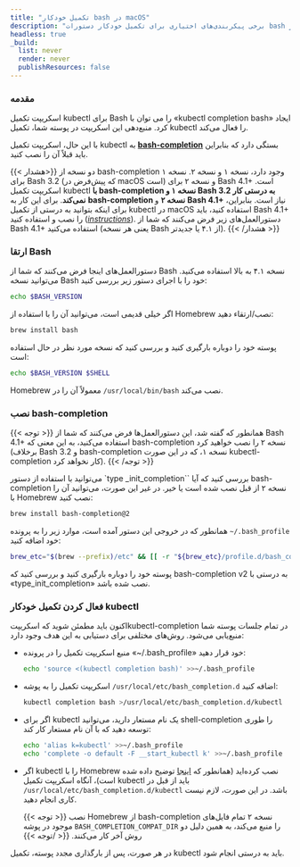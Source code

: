 ```yaml
---
title: "تکمیل خودکار bash در macOS"
description: "برخی پیکربندی‌های اختیاری برای تکمیل خودکار دستورات bash در macOS."
headless: true
_build:
  list: never
  render: never
  publishResources: false
---
```


### مقدمه

اسکریپت تکمیل kubectl برای Bash را می توان با «kubectl completion bash» ایجاد کرد. منبع‌دهی این اسکریپت در پوسته شما، تکمیل kubectl را فعال می‌کند.

با این حال، اسکریپت تکمیل kubectl به [**bash-completion**](https://github.com/scop/bash-completion) بستگی دارد که بنابراین باید قبلاً آن را نصب کنید.

{{< هشدار>}}
دو نسخه از bash-completion وجود دارد، نسخه ۱ و نسخه ۲. نسخه ۱ برای Bash 3.2 (که پیش‌فرض در macOS است) و نسخه ۲ برای Bash 4.1+ است. اسکریپت تکمیل kubectl **با bash-completion نسخه ۱ و Bash 3.2 به درستی کار نمی‌کند**. برای این کار به **bash-completion نسخه ۲** و **Bash 4.1+** نیاز است. بنابراین، برای اینکه بتوانید به درستی از تکمیل kubectl در macOS استفاده کنید، باید Bash 4.1+ را نصب و استفاده کنید ([*instructions*](https://itnext.io/upgrading-bash-on-macos-7138bd1066ba)). دستورالعمل‌های زیر فرض می‌کنند که شما از Bash 4.1+ استفاده می‌کنید (یعنی هر نسخه Bash از ۴.۱ یا جدیدتر).
{{< /هشدار >}}

### ارتقا Bash

دستورالعمل‌های اینجا فرض می‌کنند که شما از Bash نسخه ۴.۱ به بالا استفاده می‌کنید. می‌توانید نسخه Bash خود را با اجرای دستور زیر بررسی کنید:

```bash
echo $BASH_VERSION
```

اگر خیلی قدیمی است، می‌توانید آن را با استفاده از Homebrew نصب/ارتقاء دهید:

```bash
brew install bash
```

پوسته خود را دوباره بارگیری کنید و بررسی کنید که نسخه مورد نظر در حال استفاده است:

```bash
echo $BASH_VERSION $SHELL
```

Homebrew معمولاً آن را در `/usr/local/bin/bash` نصب می‌کند.

### نصب bash-completion

{{< توجه >}}
همانطور که گفته شد، این دستورالعمل‌ها فرض می‌کنند که شما از Bash 4.1+ استفاده می‌کنید، به این معنی که bash-completion نسخه ۲ را نصب خواهید کرد (برخلاف Bash 3.2 و bash-completion نسخه ۱، که در این صورت kubectl-completion کار نخواهد کرد).
{{< /توجه >}}

می‌توانید با استفاده از دستور `type _init_completion`` بررسی کنید که آیا bash-completion نسخه ۲ از قبل نصب شده است یا خیر. در غیر این صورت، می‌توانید آن را با Homebrew نصب کنید:

```bash
brew install bash-completion@2
```

همانطور که در خروجی این دستور آمده است، موارد زیر را به پرونده `~/.bash_profile` خود اضافه کنید:

```bash
brew_etc="$(brew --prefix)/etc" && [[ -r "${brew_etc}/profile.d/bash_completion.sh" ]] && . "${brew_etc}/profile.d/bash_completion.sh"
```

پوسته خود را دوباره بارگیری کنید و بررسی کنید که bash-completion v2 به درستی با «type_init_completion» نصب شده باشد.

### فعال کردن تکمیل خودکار kubectl

اکنون باید مطمئن شوید که اسکریپتkubectl-completion در تمام جلسات پوسته شما منبع‌یابی می‌شود. روش‌های مختلفی برای دستیابی به این هدف وجود دارد:

- منبع اسکریپت تکمیل را در پرونده «~/.bash_profile» خود قرار دهید:

    ```bash
    echo 'source <(kubectl completion bash)' >>~/.bash_profile
    ```

- اسکریپت تکمیل را به پوشه `/usr/local/etc/bash_completion.d` اضافه کنید:

    ```bash
    kubectl completion bash >/usr/local/etc/bash_completion.d/kubectl
    ```

- اگر برای kubectl یک نام مستعار دارید، می‌توانید shell-completion را طوری توسعه دهید که با آن نام مستعار کار کند:

    ```bash
    echo 'alias k=kubectl' >>~/.bash_profile
    echo 'complete -o default -F __start_kubectl k' >>~/.bash_profile
    ```

- اگر kubectl را با Homebrew نصب کرده‌اید (همانطور که [اینجا](/docs/tasks/tools/install-kubectl-macos/#install-with-homebrew-on-macos) توضیح داده شده است)، آنگاه اسکریپت تکمیل kubectl باید از قبل در `/usr/local/etc/bash_completion.d/kubectl` باشد. در این صورت، لازم نیست کاری انجام دهید.

   {{< توجه >}}
   نصب Homebrew از bash-completion نسخه ۲ تمام فایل‌های موجود در پوشه `BASH_COMPLETION_COMPAT_DIR` را منبع می‌کند، به همین دلیل دو روش آخر کار می‌کنند.
   {{< /توجه >}}

در هر صورت، پس از بارگذاری مجدد پوسته، تکمیل kubectl باید به درستی انجام شود.
